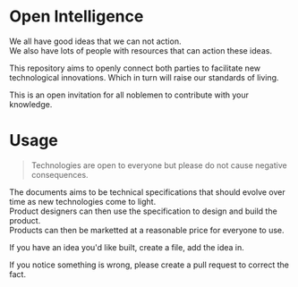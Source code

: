 # Open Intelligence

We all have good ideas that we can not action.  
We also have lots of people with resources that can action these ideas.   

This repository aims to openly connect both parties to facilitate new technological innovations.
Which in turn will raise our standards of living.

This is an open invitation for all noblemen to contribute with your knowledge.

# Usage
> Technologies are open to everyone but please do not cause negative consequences.  

The documents aims to be technical specifications that should evolve over time as new technologies come to light.  
Product designers can then use the specification to design and build the product.  
Products can then be marketted at a reasonable price for everyone to use.  

If you have an idea you'd like built, create a file, add the idea in.

If you notice something is wrong, please create a pull request to correct the fact. 
